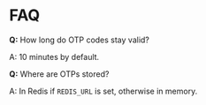 # FAQ

**Q:** How long do OTP codes stay valid?

A: 10 minutes by default.

**Q:** Where are OTPs stored?

A: In Redis if `REDIS_URL` is set, otherwise in memory.
